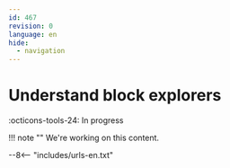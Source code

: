 ```yaml
---
id: 467
revision: 0
language: en
hide:
  - navigation
---
```


# Understand block explorers

 :octicons-tools-24: In progress

!!! note ""
     We're working on this content.

--8<-- "includes/urls-en.txt"
